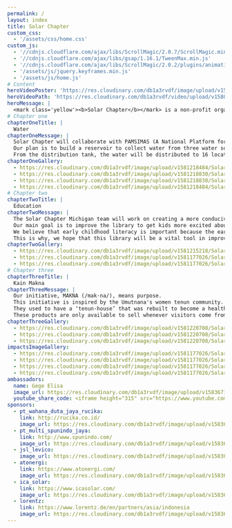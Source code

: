 ```yaml
---
permalink: /
layout: index
title: Solar Chapter
custom_css:
  - '/assets/css/home.css'
custom_js: 
  - '//cdnjs.cloudflare.com/ajax/libs/ScrollMagic/2.0.7/ScrollMagic.min.js'
  - '//cdnjs.cloudflare.com/ajax/libs/gsap/1.16.1/TweenMax.min.js'
  - '//cdnjs.cloudflare.com/ajax/libs/ScrollMagic/2.0.2/plugins/animation.gsap.js'
  - '/assets/js/jquery.keyframes.min.js'
  - '/assets/js/home.js'
# Content
heroVideoPoster: 'https://res.cloudinary.com/db1a3rvdf/image/upload/v1583635551/Solar%20Chapter%20Website/poster_xz6jr4.jpg'
heroVideoPath: 'https://res.cloudinary.com/db1a3rvdf/video/upload/v1580872118/Solar%20Chapter%20Website/landing_video_r6hcta.mp4'
heroMessage: |
  <mark class='yellow'><b>Solar Chapter</b></mark> is a non-profit organization formed by students from various universities. We are committed to <mark class='yellow'><b>helping and developing remote areas in Indonesia</b></mark> through sustainable methods.
# Chapter one
chapterOneTitle: |
  Water
chapterOneMessage: |
  Solar Chapter will collaborate with PAMSIMAS (A National Platform for Rural Water Supply and Sanitation) to provide easier access for clean water.
  Our plan is to build a reservoir to collect water from three water sources, which will then deliver the water to the distribution tank near the village by using solar pumps.
  From the distribution tank, the water will be distributed to 16 locations across the village.
chapterOneGallery:
  - https://res.cloudinary.com/db1a3rvdf/image/upload/v1581218484/Solar%20Chapter%20Website/chapter_one_water/RK_06730_ncuzmu.jpg
  - https://res.cloudinary.com/db1a3rvdf/image/upload/v1581218830/Solar%20Chapter%20Website/chapter_one_water/RK_06078_hiwlz5.jpg
  - https://res.cloudinary.com/db1a3rvdf/image/upload/v1581218830/Solar%20Chapter%20Website/chapter_one_water/RK_06058_rdgu9x.jpg
  - https://res.cloudinary.com/db1a3rvdf/image/upload/v1581218484/Solar%20Chapter%20Website/chapter_one_water/DSC04948_d34t6z.jpg
# Chapter two
chapterTwoTitle: |
  Education
chapterTwoMessage: |
  The Solar Chapter Michigan team will work on creating a more conducive learning environment for the children of Desa Umutnana and Desa As Manulea in SDN As Manulea.
  Our main goal is to improve the library to get kids more excited about being in school and also giving them access to learning materials out of class.
  We believe that early childhood literacy is important because the earlier a person has access to information, the more efficient that access will be.
  This is why, we hope that this library will be a vital tool in improving the literacy skills of the future generation.
chapterTwoGallery:
  - https://res.cloudinary.com/db1a3rvdf/image/upload/v1581215218/Solar%20Chapter%20Website/chapter_two_education/DSC01647_yn7ssj.jpg
  - https://res.cloudinary.com/db1a3rvdf/image/upload/v1581177026/Solar%20Chapter%20Website/chapter_two_education/DSC01625_oiiqza.jpg
  - https://res.cloudinary.com/db1a3rvdf/image/upload/v1581177026/Solar%20Chapter%20Website/chapter_two_education/DSC01612_s3blwk.jpg
# Chapter three
chapterThreeTitle: |
  Kain Makna
chapterThreeMessage: |
  Our initiative, MAKNA (/mak·na/), means purpose.
  This initiative is inspired by the Umutnana's women tenun community. Consisting of 20 village women, their work is to weave and produce tenun products.
  They used to have a ‘tenun-house’ that was rebuilt to become a health clinic (Puskesmas) due to not able to sell their products to a market or a distributor.
  These products are only available to sell whenever visitors come from the neighboring city of Kupang or given as gifts to government officials.
chapterThreeGallery: 
  - https://res.cloudinary.com/db1a3rvdf/image/upload/v1581220708/Solar%20Chapter%20Website/chapter_three_kain_makna/RK_05564_harw4a.jpg
  - https://res.cloudinary.com/db1a3rvdf/image/upload/v1581220708/Solar%20Chapter%20Website/chapter_three_kain_makna/RK_05582_xwsoei.jpg
  - https://res.cloudinary.com/db1a3rvdf/image/upload/v1581220708/Solar%20Chapter%20Website/chapter_three_kain_makna/RK_05616_b3qzjc.jpg
impactsImageGallery:
  - https://res.cloudinary.com/db1a3rvdf/image/upload/v1581177026/Solar%20Chapter%20Website/impacts/DSC01532_lk4sfp.jpg
  - https://res.cloudinary.com/db1a3rvdf/image/upload/v1581177026/Solar%20Chapter%20Website/impacts/DSC01526_raljih.jpg
  - https://res.cloudinary.com/db1a3rvdf/image/upload/v1581177026/Solar%20Chapter%20Website/impacts/DSC01537_mgrkam.jpg
  - https://res.cloudinary.com/db1a3rvdf/image/upload/v1581177026/Solar%20Chapter%20Website/impacts/DSC01559_p29etq.jpg
ambassadors:
  name: Gege Elisa
  image_url: https://res.cloudinary.com/db1a3rvdf/image/upload/v1583671746/Solar%20Chapter%20Website/ambassadors/gege_uioocb.png
  youtube_share_code: <iframe height="315" src="https://www.youtube.com/embed/u3DOELevIkg?start=9" frameborder="0" allow="accelerometer; autoplay; encrypted-media; gyroscope; picture-in-picture" allowfullscreen></iframe>
sponsors:
  - pt_wahana_duta_jaya_rucika:
    link: http://rucika.co.id/
    image_url: https://res.cloudinary.com/db1a3rvdf/image/upload/v1583622486/Solar%20Chapter%20Website/sponsors/wahana_duta_jaya_rucika_ocskdp.png
  - pt_multi_spunindo_jaya:
    link: http://www.spunindo.com/
    image_url: https://res.cloudinary.com/db1a3rvdf/image/upload/v1583622486/Solar%20Chapter%20Website/sponsors/spunindo_koisat.png
  - jsl_levico:
    image_url: https://res.cloudinary.com/db1a3rvdf/image/upload/v1583622976/Solar%20Chapter%20Website/sponsors/levico_e9qgbv.png
  - atonergi:
    link: https://www.atonergi.com/
    image_url: https://res.cloudinary.com/db1a3rvdf/image/upload/v1583622486/Solar%20Chapter%20Website/sponsors/atonergi_ed08aj.png
  - ica_solar:
    link: https://www.icasolar.com/
    image_url: https://res.cloudinary.com/db1a3rvdf/image/upload/v1583622486/Solar%20Chapter%20Website/sponsors/icasolar_uco6bo.png
  - lorentz:
    link: https://www.lorentz.de/en/partners/asia/indonesia
    image_url: https://res.cloudinary.com/db1a3rvdf/image/upload/v1583622486/Solar%20Chapter%20Website/sponsors/lorentz_bpbndl.png
---
```

